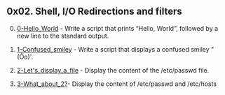 ## 0x02. Shell, I/O Redirections and filters

0. [0-Hello_World](./0-Hello_World)  - Write a script that prints “Hello, World”, followed by a new line to the standard output.

1. [1-Confused_smiley](./1-Confused_smiley) - Write a script that displays a confused smiley "(Ôo)'.

2. [2-Let's_display_a_file](./2-Let's_display_a_file) - Display the content of the /etc/passwd file.

3. [3-What_about_2?](3-What_about_2?)- Display the content of /etc/passwd and /etc/hosts
